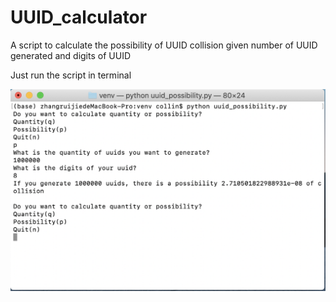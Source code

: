 # UUID_calculator
A script to calculate the possibility of UUID collision given number of UUID generated and digits of UUID

Just run the script in terminal

![Screenshot](https://github.com/collinzrj/UUID_calculator/blob/master/%E6%88%AA%E5%B1%8F2020-08-22%20%E4%B8%8B%E5%8D%8811.57.07.png)
